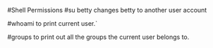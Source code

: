#Shell Permissions
#su betty 
changes betty to another user account

#whoami
to print current user.`

#groups
to print out all the groups the current user belongs to.
